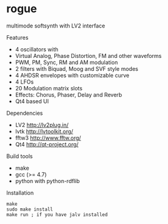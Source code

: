 rogue
=====

multimode softsynth with LV2 interface

Features
* 4 oscillators with 
 * Virtual Analog, Phase Distortion, FM and other waveforms
 * PWM, PM, Sync, RM and AM modulation
* 2 filters with Biquad, Moog and SVF style modes
* 4 AHDSR envelopes with customizable curve
* 4 LFOs
* 20 Modulation matrix slots
* Effects: Chorus, Phaser, Delay and Reverb
* Qt4 based UI

Dependencies
* LV2 http://lv2plug.in/
* lvtk http://lvtoolkit.org/
* fftw3 http://www.fftw.org/
* Qt4 http://qt-project.org/

Build tools
* make
* gcc (>= 4.7)
* python with python-rdflib

Installation

    make
    sudo make install    
    make run ; if you have jalv installed
